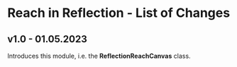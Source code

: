 # Reach in Reflection - List of Changes

## v1.0 - 01.05.2023
Introduces this module, i.e. the **ReflectionReachCanvas** class.
